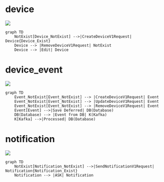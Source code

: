 # device
[![](https://mermaid.ink/img/pako:eNplULFSwzAM_RWfZrcXtyRxPLDQjjAUjgHMcb5Y0BzEDo7Ta0ny7zgxhaHyIj299ySrh9JqBAHvTjV78rCRhoS4s357rFr_vMFDVeLruX4hi8X1cONQeYytR7bDrw5bP5AI9L-SmT9GuwhNWjLssLaHS_F5wqVgq6s_c2niIwQo1OhqVemwfD8hEvwea5QgQqqV-5AgzRh4qvP2_mRKEN51SKFr9LR-pcKfaxBv6rMNKIYx1t3Ga8xHodAo82TtPyfUIHo4gmDFMgmRFxlfZ3zFWU7hFOB0ma4Knid5dpUynqxHCt-zAxt_AAtFdiY)](https://mermaid.live/edit#pako:eNplULFSwzAM_RWfZrcXtyRxPLDQjjAUjgHMcb5Y0BzEDo7Ta0ny7zgxhaHyIj299ySrh9JqBAHvTjV78rCRhoS4s357rFr_vMFDVeLruX4hi8X1cONQeYytR7bDrw5bP5AI9L-SmT9GuwhNWjLssLaHS_F5wqVgq6s_c2niIwQo1OhqVemwfD8hEvwea5QgQqqV-5AgzRh4qvP2_mRKEN51SKFr9LR-pcKfaxBv6rMNKIYx1t3Ga8xHodAo82TtPyfUIHo4gmDFMgmRFxlfZ3zFWU7hFOB0ma4Knid5dpUynqxHCt-zAxt_AAtFdiY)
```mermaid
graph TD
    NotExist[Device_NotExist] -->|CreateDeviceV1Request| Device{Device_Exist}
    Device --> |RemoveDeviceV1Request| NotExist
    Device --> |Edit| Device
```
# device_event
[![](https://mermaid.ink/img/pako:eNqtUU1Pg0AU_Cubd6oJbaCVz4MHpSeiMa16sBjzhIclFRaXhbQC_70ra6LGgx58e9mZnZlN3nSQ8JQggGeB1ZbdhHHJ1CxbKuXjFZfLfV7LzXf4wKbTM9ZfCEJJIbV5QnfWil4bqmWvrX9Pua3Sf0hZUcHb31O0efT0a2yJhZSREJT2LDyfhCjxCWs60Y6vjP5ldLNM8EI99iyaRJjt8EMebUakw68FT6iufwbrwxgYUJAoME_V7rt3Jga5pYJiCNQ1RbGLIS4HpcNG8vWhTCCQoiEDGr2xHFVlBQQZvtSKpTSXXFzqMsdODaiwvOf8U6MwBB3sIbD8manG9R1v4Xhzz3INOCjantlz33NN1zm1Lc9cDAa8jQnWcASvkLbz)](https://mermaid.live/edit#pako:eNqtUU1Pg0AU_Cubd6oJbaCVz4MHpSeiMa16sBjzhIclFRaXhbQC_70ra6LGgx58e9mZnZlN3nSQ8JQggGeB1ZbdhHHJ1CxbKuXjFZfLfV7LzXf4wKbTM9ZfCEJJIbV5QnfWil4bqmWvrX9Pua3Sf0hZUcHb31O0efT0a2yJhZSREJT2LDyfhCjxCWs60Y6vjP5ldLNM8EI99iyaRJjt8EMebUakw68FT6iufwbrwxgYUJAoME_V7rt3Jga5pYJiCNQ1RbGLIS4HpcNG8vWhTCCQoiEDGr2xHFVlBQQZvtSKpTSXXFzqMsdODaiwvOf8U6MwBB3sIbD8manG9R1v4Xhzz3INOCjantlz33NN1zm1Lc9cDAa8jQnWcASvkLbz)
```mermaid
graph TD
    Event_NotExist[Event_NotExist] --> |CreateDeviceV1Request| Event
    Event_NotExist[Event_NotExist] --> |UpdateDeviceV1Request| Event
    Event_NotExist[Event_NotExist] --> |RemoveDeviceV1Request| Event
    Event[Event] -->|Save Deferred| DB(Database)
    DB(Database) --> |Event from DB| K(Kafka)
    K[Kafka] -->|Processed| DB(Database)
```
# notification
[![](https://mermaid.ink/img/pako:eNpVkMFOwzAMhl8l8jmbmo22aQ5ISOOE4EARBwhCUeNt0WhS0lTaaPvuZAXG5lzsz_ZvOz1UTiMI2HjVbMnTSloS7cGF271pw2t0zNpUKhhn3__oG5nNrocSrT5PP7NH_OywDQM5x_2FxNQ_noacEkdFMtyUd5fN8vcRAhRq9LUyOi7bH4mEsMUaJYjoauV3EqQdY53qgisPtgIRfIcUukargCuj4o01iLX6aCNFbYLz9z_XT59AoVH2xbn_mhiD6GEPghXzJFpeZHyZ8QVnOYVDxOk8XRQ8T_LsKmU8WY4UviYFNn4D5zpzSQ)](https://mermaid.live/edit#pako:eNpVkMFOwzAMhl8l8jmbmo22aQ5ISOOE4EARBwhCUeNt0WhS0lTaaPvuZAXG5lzsz_ZvOz1UTiMI2HjVbMnTSloS7cGF271pw2t0zNpUKhhn3__oG5nNrocSrT5PP7NH_OywDQM5x_2FxNQ_noacEkdFMtyUd5fN8vcRAhRq9LUyOi7bH4mEsMUaJYjoauV3EqQdY53qgisPtgIRfIcUukargCuj4o01iLX6aCNFbYLz9z_XT59AoVH2xbn_mhiD6GEPghXzJFpeZHyZ8QVnOYVDxOk8XRQ8T_LsKmU8WY4UviYFNn4D5zpzSQ)
```mermaid
graph TD
    NotExist[Notification_NotExist] -->|SendNotificationV1Request| Notification{Notification_Exist}
    Notification --> |ASK| Notification
```